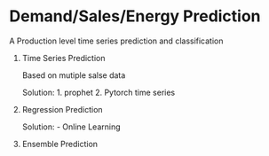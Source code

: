 # Demand/Sales/Energy Prediction
A Production level time series prediction and classification



1. Time Series Prediction

    Based on mutiple salse data

    Solution:
        1. prophet
        2. Pytorch time series



2. Regression Prediction

    Solution:
        - Online Learning

3. Ensemble Prediction
